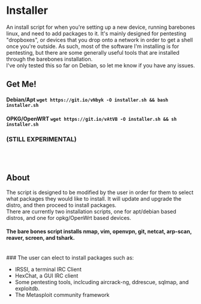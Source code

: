 # Installer
An install script for when you're setting up a new device, running barebones linux, and need to add packages to it. It's mainly designed for pentesting "dropboxes", or devices that you drop onto a network in order to get a shell once you're outside. As such, most of the software I'm installing is for pentesting, but there are some generally useful tools that are installed through the barebones installation.   
I've only tested this so far on Debian, so let me know if you have any issues. 

## Get Me!
#### Debian/Apt `wget https://git.io/vNbyk -O installer.sh && bash installer.sh`
#### OPKG/OpenWRT `wget https://git.io/vAtVB -O installer.sh && sh installer.sh` 
### (STILL EXPERIMENTAL) 
<br><br>
## About

The script is designed to be modified by the user in order for them to select what packages they would like to install. It will update and upgrade the distro, and then proceed to install packages.   
There are currently two installation scripts, one for apt/debian based distros, and one for opkg/OpenWrt based devices. 

#### The bare bones script installs nmap, vim, openvpn, git, netcat, arp-scan, reaver, screen, and tshark.
<br> 
### The user can elect to install packages such as:

 * IRSSI, a terminal IRC Client  
 * HexChat, a GUI IRC client  
 * Some pentesting tools, inclcuding aircrack-ng, ddrescue, sqlmap, and exploitdb.
 * The Metasploit community framework  

